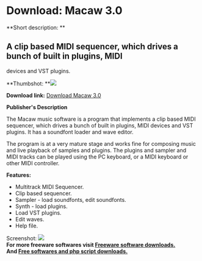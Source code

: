 # Download: Macaw 3.0

**Short description: **

## A clip based MIDI sequencer, which drives a bunch of built in plugins, MIDI
devices and VST plugins.

  
**Thumbshot: **![](http://www.freewarefiles.com/screenshot/macaw_md.jpg)   
  
**Download link:** [Download Macaw 3.0](http://freesoftwares.boysofts.com/Macaw_program_50030.html)  
  

**Publisher's Description**  
  

The Macaw music software is a program that implements a clip based MIDI
sequencer, which drives a bunch of built in plugins, MIDI devices and VST
plugins. It has a soundfont loader and wave editor.

The program is at a very mature stage and works fine for composing music and
live playback of samples and plugins. The plugins and sampler and MIDI tracks
can be played using the PC keyboard, or a MIDI keyboard or other MIDI
controller.

**Features:**

  * Multitrack MIDI Sequencer. 
  * Clip based sequencer. 
  * Sampler - load soundfonts, edit soundfonts. 
  * Synth - load plugins. 
  * Load VST plugins. 
  * Edit waves. 
  * Help file. 

  
  
Screenshot: ![](http://www.freewarefiles.com/screenshot/macaw.jpg)  
**For more freeware softwares visit [Freeware software downloads.](http://freesoftwares.boysofts.com/)**   
**And [Free softwares and php script downloads.](http://www.boysofts.com/)**

